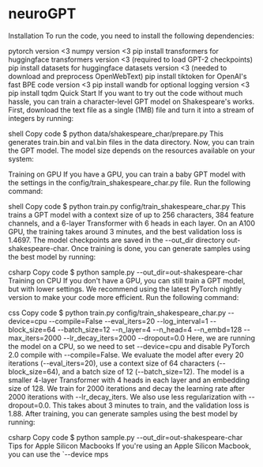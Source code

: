 # neuroGPT

Installation
To run the code, you need to install the following dependencies:

pytorch version <3
numpy version <3
pip install transformers for huggingface transformers version <3 (required to load GPT-2 checkpoints)
pip install datasets for huggingface datasets version <3 (needed to download and preprocess OpenWebText)
pip install tiktoken for OpenAI's fast BPE code version <3
pip install wandb for optional logging version <3
pip install tqdm
Quick Start
If you want to try out the code without much hassle, you can train a character-level GPT model on Shakespeare's works. First, download the text file as a single (1MB) file and turn it into a stream of integers by running:

shell
Copy code
$ python data/shakespeare_char/prepare.py
This generates train.bin and val.bin files in the data directory. Now, you can train the GPT model. The model size depends on the resources available on your system:

Training on GPU
If you have a GPU, you can train a baby GPT model with the settings in the config/train_shakespeare_char.py file. Run the following command:

shell
Copy code
$ python train.py config/train_shakespeare_char.py
This trains a GPT model with a context size of up to 256 characters, 384 feature channels, and a 6-layer Transformer with 6 heads in each layer. On an A100 GPU, the training takes around 3 minutes, and the best validation loss is 1.4697. The model checkpoints are saved in the --out_dir directory out-shakespeare-char. Once training is done, you can generate samples using the best model by running:

csharp
Copy code
$ python sample.py --out_dir=out-shakespeare-char
Training on CPU
If you don't have a GPU, you can still train a GPT model, but with lower settings. We recommend using the latest PyTorch nightly version to make your code more efficient. Run the following command:

css
Copy code
$ python train.py config/train_shakespeare_char.py --device=cpu --compile=False --eval_iters=20 --log_interval=1 --block_size=64 --batch_size=12 --n_layer=4 --n_head=4 --n_embd=128 --max_iters=2000 --lr_decay_iters=2000 --dropout=0.0
Here, we are running the model on a CPU, so we need to set --device=cpu and disable PyTorch 2.0 compile with --compile=False. We evaluate the model after every 20 iterations (--eval_iters=20), use a context size of 64 characters (--block_size=64), and a batch size of 12 (--batch_size=12). The model is a smaller 4-layer Transformer with 4 heads in each layer and an embedding size of 128. We train for 2000 iterations and decay the learning rate after 2000 iterations with --lr_decay_iters. We also use less regularization with --dropout=0.0. This takes about 3 minutes to train, and the validation loss is 1.88. After training, you can generate samples using the best model by running:

csharp
Copy code
$ python sample.py --out_dir=out-shakespeare-char
Tips for Apple Silicon Macbooks
If you're using an Apple Silicon Macbook, you can use the `--device mps
